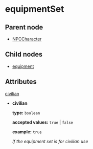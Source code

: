 # equipmentSet

## Parent node

* [NPCCharacter](../)

## Child nodes

* [equipment](equipment.md) 

## Attributes

[civilian](./#civilian)

* **civilian**

  **type:**  `boolean`  

  **accepted values:** `true` \| `false`

  **example:**  `true`  

  _If the equipment set is for civilian use_  

